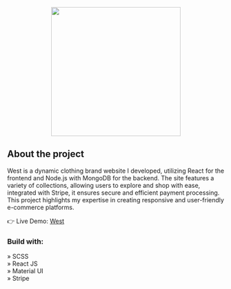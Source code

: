 <div align='center' ><img src='https://github.com/user-attachments/assets/b4976321-2f52-4bff-b657-d58d89ad1708' width="300"/></div>

<h2>About the project</h2>

<p>West is a dynamic clothing brand website I developed, utilizing React for the frontend and Node.js with MongoDB for the backend. The site features a variety of collections, allowing users to explore and shop with ease, integrated with Stripe, it ensures secure and efficient payment processing. This project highlights my expertise in creating responsive and user-friendly e-commerce platforms.</p>


👉 Live Demo: <a href='https://west-app-psi.vercel.app/'>West</a>

<h3>Build with:</h3>

» SCSS <br>
» React JS <br>
» Material UI <br>
» Stripe
